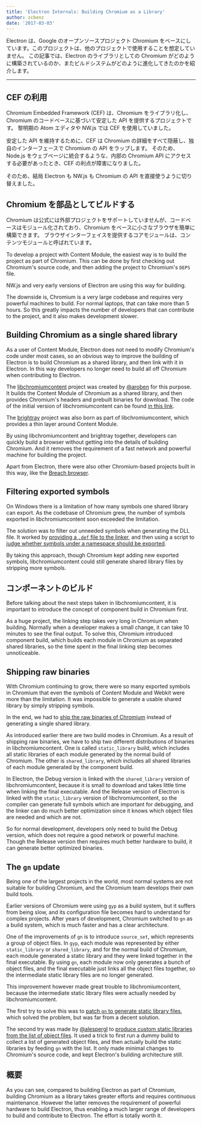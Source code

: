 ```yaml
---
title: 'Electron Internals: Building Chromium as a Library'
author: zcbenz
date: '2017-03-03'
---
```


Electron は、Google のオープンソースプロジェクト Chromium をベースにしています。このプロジェクトは、他のプロジェクトで使用することを想定していません。 この記事では、Electron のライブラリとしての Chromium がどのように構築されているのか、またビルドシステムがどのように進化してきたのかを紹介します。

---

## CEF の利用

Chromium Embedded Framework (CEF) は、Chromium をライブラリ化し、Chromium のコードベースに基づいて安定した API を提供するプロジェクトです。 黎明期の Atom エディタや NW.js では CEF を使用していました。

安定した API を維持するために、CEF は Chromium の詳細をすべて隠蔽し、独自のインターフェースで Chromium の API をラップします。 そのため、Node.js をウェブページに統合するような、内部の Chromium API にアクセスする必要があったとき、CEF の利点が障害になりました。

そのため、結局 Electron も NW.js も Chromium の API を直接使うように切り替えました。

## Chromium を部品としてビルドする

Chromium は公式には外部プロジェクトをサポートしていませんが、コードベースはモジュール化されており、Chromium をベースに小さなブラウザを簡単に構築できます。 ブラウザインターフェイスを提供するコアモジュールは、コンテンツモジュールと呼ばれています。

To develop a project with Content Module, the easiest way is to build the project as part of Chromium. This can be done by first checking out Chromium's source code, and then adding the project to Chromium's `DEPS` file.

NW.js and very early versions of Electron are using this way for building.

The downside is, Chromium is a very large codebase and requires very powerful machines to build. For normal laptops, that can take more than 5 hours. So this greatly impacts the number of developers that can contribute to the project, and it also makes development slower.

## Building Chromium as a single shared library

As a user of Content Module, Electron does not need to modify Chromium's code under most cases, so an obvious way to improve the building of Electron is to build Chromium as a shared library, and then link with it in Electron. In this way developers no longer need to build all off Chromium when contributing to Electron.

The [libchromiumcontent](https://github.com/electron/libchromiumcontent) project was created by [@aroben](https://github.com/aroben) for this purpose. It builds the Content Module of Chromium as a shared library, and then provides Chromium's headers and prebuilt binaries for download. The code of the initial version of libchromiumcontent can be found [in this link](https://github.com/electron/libchromiumcontent/tree/873daa8c57efa053d48aa378ac296b0a1206822c).

The [brightray](https://github.com/electron/brightray) project was also born as part of libchromiumcontent, which provides a thin layer around Content Module.

By using libchromiumcontent and brightray together, developers can quickly build a browser without getting into the details of building Chromium. And it removes the requirement of a fast network and powerful machine for building the project.

Apart from Electron, there were also other Chromium-based projects built in this way, like the [Breach browser](https://www.quora.com/Is-Breach-Browser-still-in-development).

## Filtering exported symbols

On Windows there is a limitation of how many symbols one shared library can export. As the codebase of Chromium grew, the number of symbols exported in libchromiumcontent soon exceeded the limitation.

The solution was to filter out unneeded symbols when generating the DLL file. It worked by [providing a `.def` file to the linker](https://github.com/electron/libchromiumcontent/pull/11/commits/85ca0f60208eef2c5013a29bb4cf3d21feb5030b), and then using a script to [judge whether symbols under a namespace should be exported](https://github.com/electron/libchromiumcontent/pull/47/commits/d2fed090e47392254f2981a56fe4208938e538cd).

By taking this approach, though Chromium kept adding new exported symbols, libchromiumcontent could still generate shared library files by stripping more symbols.

## コンポーネントのビルド

Before talking about the next steps taken in libchromiumcontent, it is important to introduce the concept of component build in Chromium first.

As a huge project, the linking step takes very long in Chromium when building. Normally when a developer makes a small change, it can take 10 minutes to see the final output. To solve this, Chromium introduced component build, which builds each module in Chromium as separated shared libraries, so the time spent in the final linking step becomes unnoticeable.

## Shipping raw binaries

With Chromium continuing to grow, there were so many exported symbols in Chromium that even the symbols of Content Module and Webkit were more than the limitation. It was impossible to generate a usable shared library by simply stripping symbols.

In the end, we had to [ship the raw binaries of Chromium](https://github.com/electron/libchromiumcontent/pull/98) instead of generating a single shared library.

As introduced earlier there are two build modes in Chromium. As a result of shipping raw binaries, we have to ship two different distributions of binaries in libchromiumcontent. One is called `static_library` build, which includes all static libraries of each module generated by the normal build of Chromium. The other is `shared_library`, which includes all shared libraries of each module generated by the component build.

In Electron, the Debug version is linked with the `shared_library` version of libchromiumcontent, because it is small to download and takes little time when linking the final executable. And the Release version of Electron is linked with the `static_library` version of libchromiumcontent, so the compiler can generate full symbols which are important for debugging, and the linker can do much better optimization since it knows which object files are needed and which are not.

So for normal development, developers only need to build the Debug version, which does not require a good network or powerful machine. Though the Release version then requires much better hardware to build, it can generate better optimized binaries.

## The `gn` update

Being one of the largest projects in the world, most normal systems are not suitable for building Chromium, and the Chromium team develops their own build tools.

Earlier versions of Chromium were using `gyp` as a build system, but it suffers from being slow, and its configuration file becomes hard to understand for complex projects. After years of development, Chromium switched to `gn` as a build system, which is much faster and has a clear architecture.

One of the improvements of `gn` is to introduce `source_set`, which represents a group of object files. In `gyp`, each module was represented by either `static_library` or `shared_library`, and for the normal build of Chromium, each module generated a static library and they were linked together in the final executable. By using `gn`, each module now only generates a bunch of object files, and the final executable just links all the object files together, so the intermediate static library files are no longer generated.

This improvement however made great trouble to libchromiumcontent, because the intermediate static library files were actually needed by libchromiumcontent.

The first try to solve this was to [patch `gn` to generate static library files](https://github.com/electron/libchromiumcontent/pull/239), which solved the problem, but was far from a decent solution.

The second try was made by [@alespergl](https://github.com/alespergl) to [produce custom static libraries from the list of object files](https://github.com/electron/libchromiumcontent/pull/249). It used a trick to first run a dummy build to collect a list of generated object files, and then actually build the static libraries by feeding `gn` with the list. It only made minimal changes to Chromium's source code, and kept Electron's building architecture still.

## 概要

As you can see, compared to building Electron as part of Chromium, building Chromium as a library takes greater efforts and requires continuous maintenance. However the latter removes the requirement of powerful hardware to build Electron, thus enabling a much larger range of developers to build and contribute to Electron. The effort is totally worth it.

